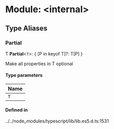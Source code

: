 # Module: <internal\>

## Type Aliases

### Partial

Ƭ **Partial**<`T`\>: { [P in keyof T]?: T[P] }

Make all properties in T optional

#### Type parameters

| Name |
| :------ |
| `T` |

#### Defined in

../../node_modules/typescript/lib/lib.es5.d.ts:1531

